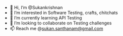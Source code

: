 - 👋 Hi, I’m @Sukankrishnan
- 👀 I’m interested in Software Testing, crafts, chitchats
- 🌱 I’m currently learning API Testing
- 💞️ I’m looking to collaborate on Testing challenges
- 📫 Reach me @sukan.santhanam@gmail.com

<!---
Sukankrishnan/Sukankrishnan is a ✨ special ✨ repository because its `README.md` (this file) appears on your GitHub profile.
You can click the Preview link to take a look at your changes.
--->
